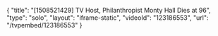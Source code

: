 {
    "title": "[1508521429] TV Host, Philanthropist Monty Hall Dies at 96",
    "type": "solo",
    "layout": "iframe-static",
    "videoId": "123186553",
    "url": "\/tvpembed\/123186553"
}